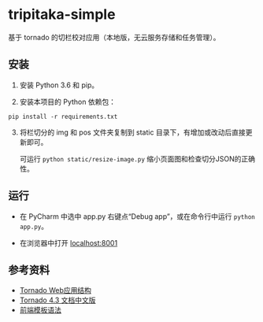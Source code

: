 # tripitaka-simple

基于 tornado 的切栏校对应用（本地版，无云服务存储和任务管理）。

## 安装

1. 安装 Python 3.6 和 pip。

2. 安装本项目的 Python 依赖包：
```
pip install -r requirements.txt
```

3. 将栏切分的 img 和 pos 文件夹复制到 static 目录下，有增加或改动后直接更新即可。

   可运行 `python static/resize-image.py` 缩小页面图和检查切分JSON的正确性。

## 运行

- 在 PyCharm 中选中 app.py 右键点“Debug app”，或在命令行中运行 `python app.py`。

- 在浏览器中打开 [localhost:8001](http://localhost:8001)

## 参考资料

- [Tornado Web应用结构](https://segmentfault.com/a/1190000004240965)
- [Tornado 4.3 文档中文版](https://tornado-zh.readthedocs.io/zh/latest/)
- [前端模板语法](https://tornado-zh.readthedocs.io/zh/latest/guide/templates.html)
